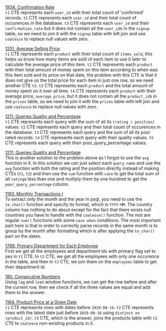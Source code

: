 [1934. Confirmation Rate](https://leetcode.com/problems/confirmation-rate/ "1934. Confirmation Rate") <br>
`t1` CTE represents each `user_id` with their total count of 'confirmed' records. `t2` CTE represents each `user_id` and their total count of occurences in the database. `t3` CTE represents each `user_id` and their `confirmation_rate` but it does not contain all the `user_id`s in the `signup` table, so we need to join it with the `signup` table with left join and use `coalesce` to replace null values with zero.<br>

[1251. Average Selling Price](https://leetcode.com/problems/average-selling-price/ "1251. Average Selling Price") <br>
`t1` CTE represents each `product` with their total count of `items_sold`, this helps us know how many items are sold of each item to use it later to calculate the average price of this item. `t2` CTE represents each `product` with their total amount of money spent on this item according to when was this item sold and its price on that date, the problem with this CTE is that it does not give us the total price for each item in just one row, so we need another CTE `t3`. `t3` CTE represents each `product` and the total amount of money spent on it over all time. `t4` CTE represents each `product` with their average price, `average_price`, but it does not contain all the `product_id`s in the `prices` table, so we need to join it with the `prices` table with left join and use `coalesce` to replace null values with zero. <br>

[1211. Queries Quality and Percentage](https://leetcode.com/problems/queries-quality-and-percentage/ "1211. Queries Quality and Percentage") <br>
`t1` CTE represents each query with the sum of all its `(rating / position)` values. `t2` CTE represents each query and their total count of occurences in the database. `t3` CTE represents each query and the sum of all its poor rated records. `t4` CTE represents each query with their quality values. `t5` CTE represents each query with their poor_query_percentage values. <br>

[1211. Queries Quality and Percentage](https://leetcode.com/problems/queries-quality-and-percentage/ "1211. Queries Quality and Percentage") <br>
This is another solution to the problem above as I forgot to use the `avg` function in it. In this solution we can just select each `query_name` and use the `avg` function with both the rating and the position directly instead of making CTEs (`t1`, `t2`) and then use the `sum` function with `case` to get the total sum of all `rating`s less than one and multiply them by one hundred to get the `poor_query_percentage` column. <br>

[1193. Monthly Transactions I](https://leetcode.com/problems/monthly-transactions-i/description/ "1193. Monthly Transactions I") <br>
To extract only the month and the year in psql, you need to use the `to_char()` function and specify its format, which is `YYYY-MM`. The country column has nothing to do about except for the fact that there exists null countries you have to handle with the `coalesce()` function. The rest are regular `sum()` functions with some `case when` conditions. The most important part here is that in order to correctly parse records in the same month is to group by the month after formatting which is after applying the `to_char()` part on the dates. <br>

[1789. Primary Department for Each Employee](https://leetcode.com/problems/primary-department-for-each-employee/description/ "1789. Primary Department for Each Employee") <br>
First we get all the employees and department ids with primary flag set to yes in `t1` CTE. In `t2` CTE, we get all the employees with only one occurence in the table, and then in `t3` CTE, we join them on the `employees` table to get their department id. <br>

[180. Consecutive Numbers](https://leetcode.com/problems/consecutive-numbers/description/ "180. Consecutive Numbers") <br>
Using `lag` and `lead` window functions, we can get the row before and after the current row, then we check if all the three values are equal and add them to the answer. <br>

[1164. Product Price at a Given Date](https://leetcode.com/problems/product-price-at-a-given-date/ "1164. Product Price at a Given Date") <br>
`t1` CTE represents rows with dates before `2019-08-16`. `t2` CTE represents rows with the latest date just before `2019-08-16` using `distinct on (product_id)`. `t3` CTE, which is the answer, joins the products table with `t2` CTE to `coalesce` non-existing products in it. <br>
